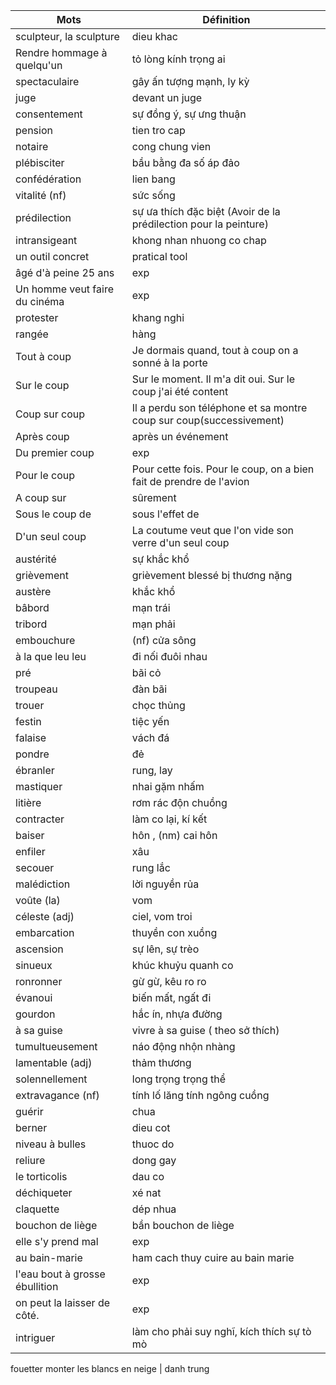Mots    					  	| Définition
---     					  	| ---
sculpteur, la sculpture		  	| dieu khac
Rendre hommage à quelqu'un	  	| tỏ lòng kính trọng ai
spectaculaire				  	| gây ấn tượng mạnh, ly kỳ
juge						  	| devant un juge
consentement				  	| sự đồng ý, sự ưng thuận	
pension						  	| tien tro cap
notaire						  	| cong chung vien
plébisciter					  	| bầu bằng đa số áp đảo
confédération				  	| lien bang
vitalité (nf)				  	| sức sống
prédilection				  	| sự ưa thích đặc biệt (Avoir de la prédilection pour la peinture)
intransigeant				  	| khong nhan nhuong co chap
un outil concret			  	| pratical tool
âgé d'à peine 25 ans 		  	| exp
Un homme veut faire du cinéma	| exp
protester						| khang nghi
rangée							| hàng
Tout à coup 					| Je dormais quand, tout à coup on a sonné à la porte
Sur le coup 					| Sur le moment. Il m'a dit oui. Sur le coup j'ai été content
Coup sur coup 					| Il a perdu son téléphone et sa montre coup sur coup(successivement)
Après coup 						| après un événement
Du premier coup 				| exp
Pour le coup 					| Pour cette fois. Pour le coup, on a bien fait de prendre de l'avion
A coup sur 						| sûrement
Sous le coup de 				| sous l'effet de 
D'un seul coup 					| La coutume veut que l'on vide son verre d'un seul coup
austérité						| sự khắc khổ
grièvement						| grièvement blessé bị thương nặng
austère							| khắc khổ
bâbord							| mạn trái
tribord							| mạn phải
embouchure						| (nf) cửa sông
à la que leu leu				| đi nối đuôi nhau
pré 							| bãi cỏ
troupeau						| đàn bãi
trouer							| chọc thủng
festin							| tiệc yến
falaise							| vách đá
pondre 							| đẻ
ébranler						| rung, lay
mastiquer						| nhai gặm nhấm
litière							| rơm rác độn chuồng
contracter						| làm co lại, kí kết
baiser 							| hôn , (nm) cai hôn
enfiler							| xâu
secouer							| rung lắc 
malédiction						| lời nguyền rủa
voûte (la)						| vom
céleste (adj)					| ciel, vom troi  
embarcation						| thuyền con xuồng
ascension						| sự lên, sự trèo
sinueux 						| khúc khuỷu quanh co
ronronner						| gừ gừ, kêu ro ro
évanoui							| biến mất, ngất đi
gourdon							| hắc ín, nhựa đường
à sa guise						| vivre à sa guise ( theo sở thích)
tumultueusement					| náo động nhộn nhàng 
lamentable (adj)				| thảm thương 
solennellement					| long trọng trọng thể
extravagance (nf)				| tính lố lăng tính ngông cuồng
guérir							| chua 
berner							| dieu cot
niveau à bulles					| thuoc do
reliure							| dong gay
le torticolis					| dau co
déchiqueter						| xé nat 
claquette						| dép nhua 
bouchon de liège				| bần bouchon de liège
elle s'y prend mal 				| exp
au bain-marie					| ham cach thuy cuire au bain marie
l'eau bout à grosse ébullition  | exp
on peut la laisser de côté. 	| exp
intriguer						| làm cho phải suy nghĩ, kích thích sự tò mò
fouetter
monter les blancs en neige		| danh trung
